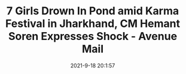 ---
"title": "7 Girls Drown In Pond amid Karma Festival in Jharkhand, CM Hemant Soren Expresses Shock - Avenue Mail"
"date": "2021-9-18 20:1:57"
"feed_name": "GOOGLENEWSMINING"
"feed_website": "https://news.google.com/search?q=mining%2Bincident&hl=en-US&gl=US&ceid=US:en"
"feed_rss": "https://news.google.com/rss/search?q=mining%2Bincident&hl=en-US&gl=US&ceid=US:en"
"link": "https://avenuemail.in/7-girls-drown-in-pond-amid-karma-festival-in-jharkhand-cm-hemant-soren-expresses-shock/"
"file": "_posts/2021-1-1-93c8325efff81137b3075bcb979d34b52616cfdf.md"
"accident": "0"
"drilling": "0"
"dead": "0"
"injured": "0"
---